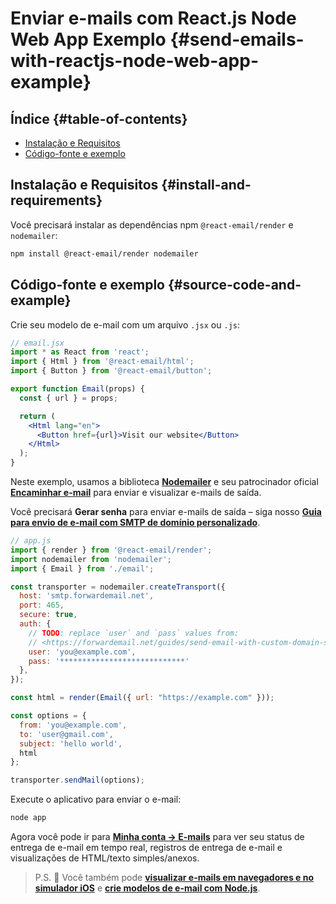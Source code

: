 # Enviar e-mails com React.js Node Web App Exemplo {#send-emails-with-reactjs-node-web-app-example}

## Índice {#table-of-contents}

* [Instalação e Requisitos](#install-and-requirements)
* [Código-fonte e exemplo](#source-code-and-example)

## Instalação e Requisitos {#install-and-requirements}

Você precisará instalar as dependências npm `@react-email/render` e `nodemailer`:

```sh
npm install @react-email/render nodemailer
```

## Código-fonte e exemplo {#source-code-and-example}

Crie seu modelo de e-mail com um arquivo `.jsx` ou `.js`:

```jsx
// email.jsx
import * as React from 'react';
import { Html } from '@react-email/html';
import { Button } from '@react-email/button';

export function Email(props) {
  const { url } = props;

  return (
    <Html lang="en">
      <Button href={url}>Visit our website</Button>
    </Html>
  );
}
```

Neste exemplo, usamos a biblioteca **[Nodemailer](https://github.com/nodemailer/nodemailer)** e seu patrocinador oficial **[Encaminhar e-mail](https://forwardemail.net)** para enviar e visualizar e-mails de saída.

Você precisará <strong class="text-success"><i class="fa fa-key"></i>Gerar senha</strong> para enviar e-mails de saída – siga nosso **[Guia para envio de e-mail com SMTP de domínio personalizado](/guides/send-email-with-custom-domain-smtp)**.

<!-- https://github.com/nodemailer/nodemailer-web/pull/22 -->

```js
// app.js
import { render } from '@react-email/render';
import nodemailer from 'nodemailer';
import { Email } from './email';

const transporter = nodemailer.createTransport({
  host: 'smtp.forwardemail.net',
  port: 465,
  secure: true,
  auth: {
    // TODO: replace `user` and `pass` values from:
    // <https://forwardemail.net/guides/send-email-with-custom-domain-smtp>
    user: 'you@example.com',
    pass: '****************************'
  },
});

const html = render(Email({ url: "https://example.com" }));

const options = {
  from: 'you@example.com',
  to: 'user@gmail.com',
  subject: 'hello world',
  html
};

transporter.sendMail(options);
```

Execute o aplicativo para enviar o e-mail:

```sh
node app
```

Agora você pode ir para **[Minha conta → E-mails](/my-account/emails)** para ver seu status de entrega de e-mail em tempo real, registros de entrega de e-mail e visualizações de HTML/texto simples/anexos.

> P.S. :tada: Você também pode **[visualizar e-mails em navegadores e no simulador iOS](/docs/test-preview-email-rendering-browsers-ios-simulator)** e **[crie modelos de e-mail com Node.js](/docs/send-emails-with-node-js-javascript)**.